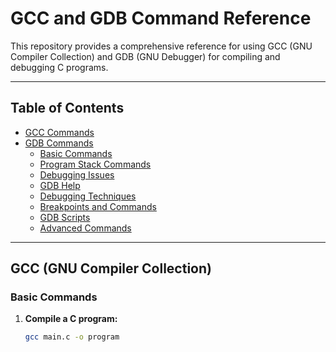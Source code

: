# GCC and GDB Command Reference

This repository provides a comprehensive reference for using GCC (GNU Compiler Collection) and GDB (GNU Debugger) for compiling and debugging C programs.

---

## Table of Contents

- [GCC Commands](#gcc-gnu-compiler-collection)
- [GDB Commands](#gdb-gnu-debugger)
  - [Basic Commands](#basic-commands)
  - [Program Stack Commands](#program-stack-commands)
  - [Debugging Issues](#debugging-issues)
  - [GDB Help](#gdb-help)
  - [Debugging Techniques](#debugging-techniques)
  - [Breakpoints and Commands](#breakpoints-and-commands)
  - [GDB Scripts](#gdb-scripts)
  - [Advanced Commands](#advanced-commands)

---

## GCC (GNU Compiler Collection)

### Basic Commands

1. **Compile a C program:**
   ```bash
   gcc main.c -o program
